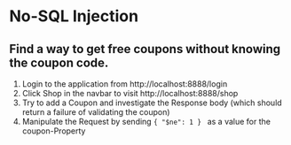 # No-SQL Injection

## Find a way to get free coupons without knowing the coupon code.

1. Login to the application from http://localhost:8888/login
2. Click Shop in the navbar to visit http://localhost:8888/shop
3. Try to add a Coupon and investigate the Response body (which should return a failure of validating the coupon)
4. Manipulate the Request by sending `{ "$ne": 1 } ` as a value for the coupon-Property
